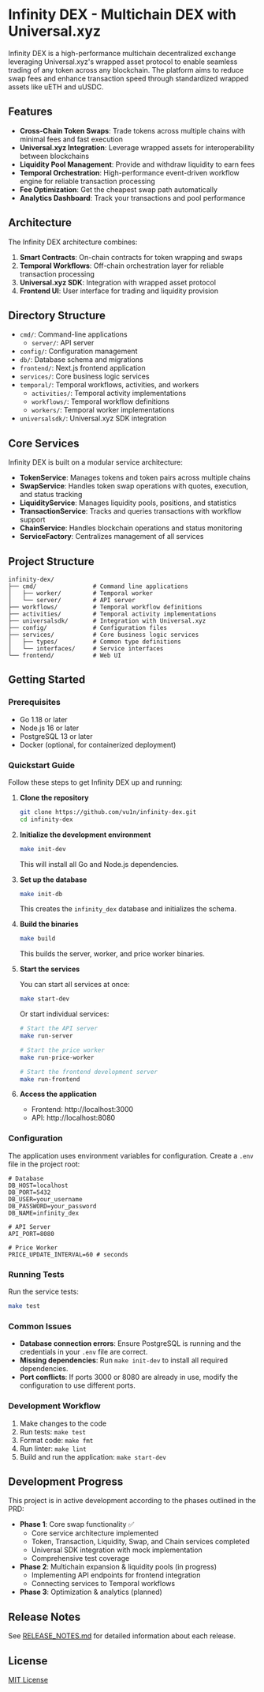 # Infinity DEX - Multichain DEX with Universal.xyz

Infinity DEX is a high-performance multichain decentralized exchange leveraging Universal.xyz's wrapped asset protocol to enable seamless trading of any token across any blockchain. The platform aims to reduce swap fees and enhance transaction speed through standardized wrapped assets like uETH and uUSDC.

## Features

- **Cross-Chain Token Swaps**: Trade tokens across multiple chains with minimal fees and fast execution
- **Universal.xyz Integration**: Leverage wrapped assets for interoperability between blockchains
- **Liquidity Pool Management**: Provide and withdraw liquidity to earn fees
- **Temporal Orchestration**: High-performance event-driven workflow engine for reliable transaction processing
- **Fee Optimization**: Get the cheapest swap path automatically
- **Analytics Dashboard**: Track your transactions and pool performance

## Architecture

The Infinity DEX architecture combines:

1. **Smart Contracts**: On-chain contracts for token wrapping and swaps
2. **Temporal Workflows**: Off-chain orchestration layer for reliable transaction processing
3. **Universal.xyz SDK**: Integration with wrapped asset protocol
4. **Frontend UI**: User interface for trading and liquidity provision

## Directory Structure

- `cmd/`: Command-line applications
  - `server/`: API server
- `config/`: Configuration management
- `db/`: Database schema and migrations
- `frontend/`: Next.js frontend application
- `services/`: Core business logic services
- `temporal/`: Temporal workflows, activities, and workers
  - `activities/`: Temporal activity implementations
  - `workflows/`: Temporal workflow definitions
  - `workers/`: Temporal worker implementations
- `universalsdk/`: Universal.xyz SDK integration

## Core Services

Infinity DEX is built on a modular service architecture:

- **TokenService**: Manages tokens and token pairs across multiple chains
- **SwapService**: Handles token swap operations with quotes, execution, and status tracking
- **LiquidityService**: Manages liquidity pools, positions, and statistics
- **TransactionService**: Tracks and queries transactions with workflow support
- **ChainService**: Handles blockchain operations and status monitoring
- **ServiceFactory**: Centralizes management of all services

## Project Structure

```
infinity-dex/
├── cmd/                # Command line applications
│   ├── worker/         # Temporal worker
│   └── server/         # API server
├── workflows/          # Temporal workflow definitions
├── activities/         # Temporal activity implementations
├── universalsdk/       # Integration with Universal.xyz
├── config/             # Configuration files
├── services/           # Core business logic services
│   ├── types/          # Common type definitions
│   └── interfaces/     # Service interfaces
└── frontend/           # Web UI
```

## Getting Started

### Prerequisites

- Go 1.18 or later
- Node.js 16 or later
- PostgreSQL 13 or later
- Docker (optional, for containerized deployment)

### Quickstart Guide

Follow these steps to get Infinity DEX up and running:

1. **Clone the repository**
   ```bash
   git clone https://github.com/vu1n/infinity-dex.git
   cd infinity-dex
   ```

2. **Initialize the development environment**
   ```bash
   make init-dev
   ```
   This will install all Go and Node.js dependencies.

3. **Set up the database**
   ```bash
   make init-db
   ```
   This creates the `infinity_dex` database and initializes the schema.

4. **Build the binaries**
   ```bash
   make build
   ```
   This builds the server, worker, and price worker binaries.

5. **Start the services**
   
   You can start all services at once:
   ```bash
   make start-dev
   ```
   
   Or start individual services:
   ```bash
   # Start the API server
   make run-server
   
   # Start the price worker
   make run-price-worker
   
   # Start the frontend development server
   make run-frontend
   ```

6. **Access the application**
   - Frontend: http://localhost:3000
   - API: http://localhost:8080

### Configuration

The application uses environment variables for configuration. Create a `.env` file in the project root:

```
# Database
DB_HOST=localhost
DB_PORT=5432
DB_USER=your_username
DB_PASSWORD=your_password
DB_NAME=infinity_dex

# API Server
API_PORT=8080

# Price Worker
PRICE_UPDATE_INTERVAL=60 # seconds
```

### Running Tests

Run the service tests:

```bash
make test
```

### Common Issues

- **Database connection errors**: Ensure PostgreSQL is running and the credentials in your `.env` file are correct.
- **Missing dependencies**: Run `make init-dev` to install all required dependencies.
- **Port conflicts**: If ports 3000 or 8080 are already in use, modify the configuration to use different ports.

### Development Workflow

1. Make changes to the code
2. Run tests: `make test`
3. Format code: `make fmt`
4. Run linter: `make lint`
5. Build and run the application: `make start-dev`

## Development Progress

This project is in active development according to the phases outlined in the PRD:

- **Phase 1**: Core swap functionality ✅
  - Core service architecture implemented
  - Token, Transaction, Liquidity, Swap, and Chain services completed
  - Universal SDK integration with mock implementation
  - Comprehensive test coverage
- **Phase 2**: Multichain expansion & liquidity pools (in progress)
  - Implementing API endpoints for frontend integration
  - Connecting services to Temporal workflows
- **Phase 3**: Optimization & analytics (planned)

## Release Notes

See [RELEASE_NOTES.md](RELEASE_NOTES.md) for detailed information about each release.

## License

[MIT License](LICENSE) 